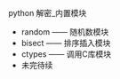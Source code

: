 python 解密_内置模块

- random			—— 随机数模块
- bisect		        —— 排序插入模块
- ctypes	                —— 调用C库模块
- 未完待续